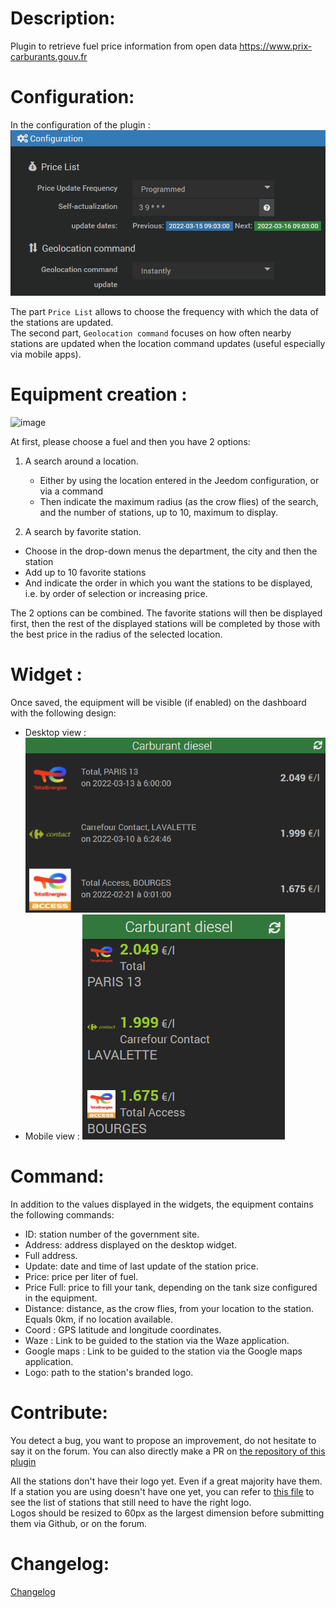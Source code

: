 Description:
===

Plugin to retrieve fuel price information from open data https://www.prix-carburants.gouv.fr

Configuration:
===

In the configuration of the plugin :
![image](./Configuration.png?raw=true)

The part `Price List` allows to choose the frequency with which the data of the stations are updated.  
The second part, `Geolocation command` focuses on how often nearby stations are updated when the location command updates (useful especially via mobile apps).

Equipment creation :
===

![image](./Equipment.png?raw=true)

At first, please choose a fuel and then you have 2 options: 
1. A search around a location.
    - Either by using the location entered in the Jeedom configuration, or via a command
    - Then indicate the maximum radius (as the crow flies) of the search, and the number of stations, up to 10, maximum to display.

2. A search by favorite station.
  - Choose in the drop-down menus the department, the city and then the station
  - Add up to 10 favorite stations
  - And indicate the order in which you want the stations to be displayed, i.e. by order of selection or increasing price.

The 2 options can be combined. The favorite stations will then be displayed first, then the rest of the displayed stations will be completed by those with the best price in the radius of the selected location.

Widget :
===

Once saved, the equipment will be visible (if enabled) on the dashboard with the following design:
- Desktop view :
![image](./Desktop.png?raw=true)
- Mobile view :
![image](./Mobile.png?raw=true)

Command:
===

In addition to the values displayed in the widgets, the equipment contains the following commands:
- ID: station number of the government site.
- Address: address displayed on the desktop widget.
- Full address.
- Update: date and time of last update of the station price.
- Price: price per liter of fuel.
- Price Full: price to fill your tank, depending on the tank size configured in the equipment.
- Distance: distance, as the crow flies, from your location to the station. Equals 0km, if no location available.
- Coord : GPS latitude and longitude coordinates.
- Waze : Link to be guided to the station via the Waze application.
- Google maps : Link to be guided to the station via the Google maps application.
- Logo: path to the station's branded logo.

Contribute:
===
You detect a bug, you want to propose an improvement, do not hesitate to say it on the forum. You can also directly make a PR on [the repository of this plugin](https://github.com/floman321/prixcarburants)

All the stations don't have their logo yet. Even if a great majority have them.  
If a station you are using doesn't have one yet, you can refer to [this file](./ListeLogo.md) to see the list of stations that still need to have the right logo.  
Logos should be resized to 60px as the largest dimension before submitting them via Github, or on the forum.

Changelog:
===
[Changelog](./changelog.md)